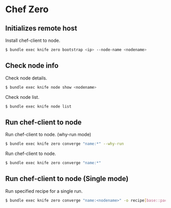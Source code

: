 # Chef Zero
## Initializes remote host
Install chef-client to node.
```bash
$ bundle exec knife zero bootstrap <ip> --node-name <nodename>
```

## Check node info
Check node details.
```bash
$ bundle exec knife node show <nodename>
```

Check node list.
```bash
$ bundle exec knife node list
```

## Run chef-client to node
Run chef-client to node. (why-run mode)
```bash
$ bundle exec knife zero converge "name:*" --why-run
```

Run chef-client to node.
```bash
$ bundle exec knife zero converge "name:*"
```

## Run chef-client to node (Single mode)
Run specified recipe for a single run.
```bash
$ bundle exec knife zero converge "name:<nodename>" -o recipe[base::packages]
```